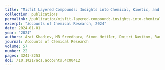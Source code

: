```yaml
---
title: "Misfit Layered Compounds: Insights into Chemical, Kinetic, and Thermodynamic Stability of Nanophases"
collection: publications
permalink: /publication/misfit-layered-compounds-insights-into-chemical-kinetic-and-/
excerpt: "Accounts of Chemical Research, 2024"
date: 2024-01-01
year: "2024"
authors: Azat Khadiev, MB Sreedhara, Simon Hettler, Dmitri Novikov, Raul Arenal, Reshef Tenne
journal: Accounts of Chemical Research
volume: 57
number: 22
pages: 3243-3253
doi: /10.1021/acs.accounts.4c00412
---
```

